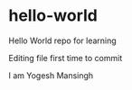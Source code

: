 # hello-world
Hello World repo for learning

Editing file first time to commit

I am Yogesh Mansingh
